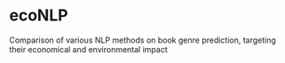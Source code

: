 # ecoNLP
Comparison of various NLP methods on book genre prediction, targeting their economical and environmental impact
